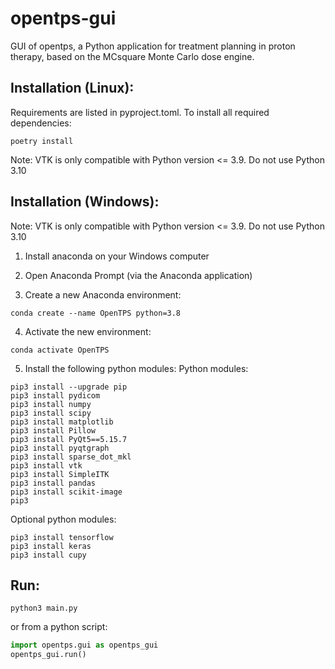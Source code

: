 # opentps-gui

GUI of opentps, a Python application for treatment planning in proton therapy, based on the MCsquare Monte Carlo dose engine.

## Installation (Linux):

Requirements are listed in pyproject.toml.
To install all required dependencies:

```
poetry install
```

Note: VTK is only compatible with Python version <= 3.9. Do not use Python 3.10

## Installation (Windows):

Note: VTK is only compatible with Python version <= 3.9. Do not use Python 3.10

1. Install anaconda on your Windows computer

2. Open Anaconda Prompt (via the Anaconda application)

3. Create a new Anaconda environment:

```
conda create --name OpenTPS python=3.8
```

4. Activate the new environment:

```
conda activate OpenTPS
```

5. Install the following python modules:
   Python modules:

```
pip3 install --upgrade pip
pip3 install pydicom
pip3 install numpy
pip3 install scipy
pip3 install matplotlib
pip3 install Pillow
pip3 install PyQt5==5.15.7
pip3 install pyqtgraph
pip3 install sparse_dot_mkl
pip3 install vtk
pip3 install SimpleITK
pip3 install pandas
pip3 install scikit-image
pip3
```

Optional python modules:

```
pip3 install tensorflow
pip3 install keras
pip3 install cupy
```

## Run:

```
python3 main.py
```

or from a python script:

```python
import opentps.gui as opentps_gui
opentps_gui.run()
```

